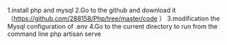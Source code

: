 1.install php and mysql
2.Go to the github and download it（https://github.com/288158/Php/tree/master/code 
）
3.modification the Mysql configuration  of .env
4.Go to the current directory to run from the command line php artisan serve